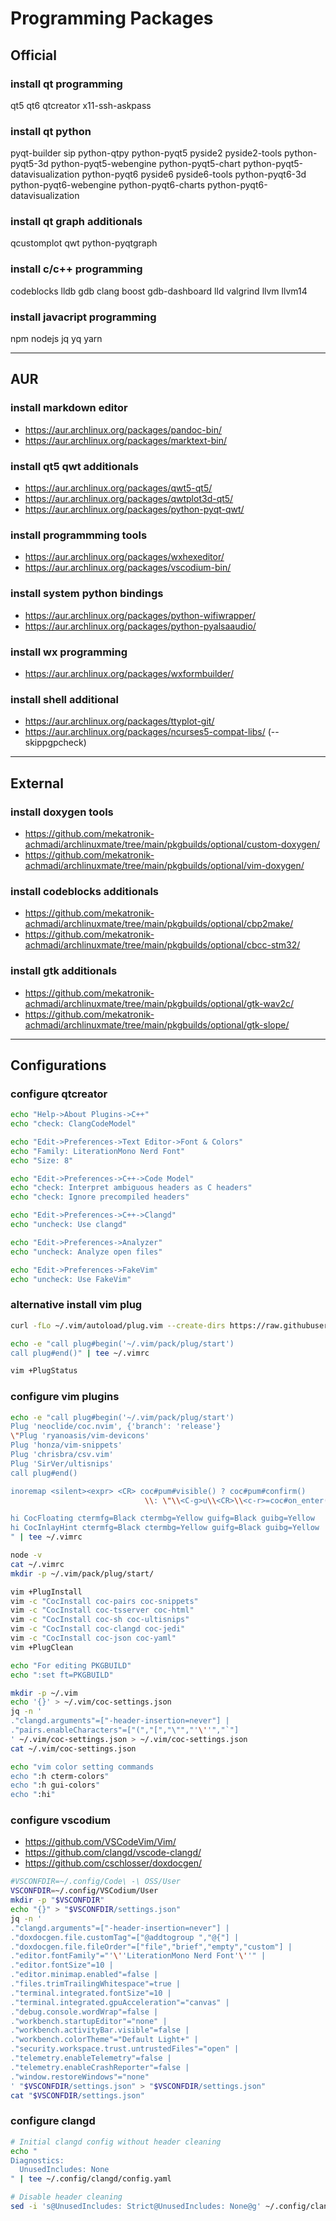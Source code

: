 # Programming Packages

## Official

### install qt programming

qt5 qt6 qtcreator
x11-ssh-askpass

### install qt python

pyqt-builder
sip python-qtpy
python-pyqt5
pyside2 pyside2-tools
python-pyqt5-3d python-pyqt5-webengine
python-pyqt5-chart python-pyqt5-datavisualization
python-pyqt6
pyside6 pyside6-tools
python-pyqt6-3d python-pyqt6-webengine
python-pyqt6-charts python-pyqt6-datavisualization

### install qt graph additionals

qcustomplot qwt
python-pyqtgraph

### install c/c++ programming

codeblocks lldb
gdb clang boost
gdb-dashboard
lld valgrind
llvm llvm14

### install javacript programming

npm nodejs
jq yq yarn

--------------------------------------------------------------------------------

## AUR

### install markdown editor

- https://aur.archlinux.org/packages/pandoc-bin/
- https://aur.archlinux.org/packages/marktext-bin/

### install qt5 qwt additionals

- https://aur.archlinux.org/packages/qwt5-qt5/
- https://aur.archlinux.org/packages/qwtplot3d-qt5/
- https://aur.archlinux.org/packages/python-pyqt-qwt/

### install programmming tools

- https://aur.archlinux.org/packages/wxhexeditor/
- https://aur.archlinux.org/packages/vscodium-bin/

### install system python bindings

- https://aur.archlinux.org/packages/python-wifiwrapper/
- https://aur.archlinux.org/packages/python-pyalsaaudio/

### install wx programming

- https://aur.archlinux.org/packages/wxformbuilder/

### install shell additional

- https://aur.archlinux.org/packages/ttyplot-git/
- https://aur.archlinux.org/packages/ncurses5-compat-libs/ (--skippgpcheck)

--------------------------------------------------------------------------------

## External

### install doxygen tools

- https://github.com/mekatronik-achmadi/archlinuxmate/tree/main/pkgbuilds/optional/custom-doxygen/
- https://github.com/mekatronik-achmadi/archlinuxmate/tree/main/pkgbuilds/optional/vim-doxygen/

### install codeblocks additionals

- https://github.com/mekatronik-achmadi/archlinuxmate/tree/main/pkgbuilds/optional/cbp2make/
- https://github.com/mekatronik-achmadi/archlinuxmate/tree/main/pkgbuilds/optional/cbcc-stm32/

### install gtk additionals

- https://github.com/mekatronik-achmadi/archlinuxmate/tree/main/pkgbuilds/optional/gtk-wav2c/
- https://github.com/mekatronik-achmadi/archlinuxmate/tree/main/pkgbuilds/optional/gtk-slope/

--------------------------------------------------------------------------------

## Configurations

### configure qtcreator

```sh
echo "Help->About Plugins->C++"
echo "check: ClangCodeModel"

echo "Edit->Preferences->Text Editor->Font & Colors"
echo "Family: LiterationMono Nerd Font"
echo "Size: 8"

echo "Edit->Preferences->C++->Code Model"
echo "check: Interpret ambiguous headers as C headers"
echo "check: Ignore precompiled headers"

echo "Edit->Preferences->C++->Clangd"
echo "uncheck: Use clangd"

echo "Edit->Preferences->Analyzer"
echo "uncheck: Analyze open files"

echo "Edit->Preferences->FakeVim"
echo "uncheck: Use FakeVim"
```

### alternative install vim plug

```sh
curl -fLo ~/.vim/autoload/plug.vim --create-dirs https://raw.githubusercontent.com/junegunn/vim-plug/master/plug.vim

echo -e "call plug#begin('~/.vim/pack/plug/start')
call plug#end()" | tee ~/.vimrc

vim +PlugStatus
```

### configure vim plugins

```sh
echo -e "call plug#begin('~/.vim/pack/plug/start')
Plug 'neoclide/coc.nvim', {'branch': 'release'}
\"Plug 'ryanoasis/vim-devicons'
Plug 'honza/vim-snippets'
Plug 'chrisbra/csv.vim'
Plug 'SirVer/ultisnips'
call plug#end()

inoremap <silent><expr> <CR> coc#pum#visible() ? coc#pum#confirm()
                              \\: \"\\<C-g>u\\<CR>\\<c-r>=coc#on_enter()\\<CR>\"

hi CocFloating ctermfg=Black ctermbg=Yellow guifg=Black guibg=Yellow
hi CocInlayHint ctermfg=Black ctermbg=Yellow guifg=Black guibg=Yellow
" | tee ~/.vimrc
```

```sh
node -v
cat ~/.vimrc
mkdir -p ~/.vim/pack/plug/start/

vim +PlugInstall
vim -c "CocInstall coc-pairs coc-snippets"
vim -c "CocInstall coc-tsserver coc-html"
vim -c "CocInstall coc-sh coc-ultisnips"
vim -c "CocInstall coc-clangd coc-jedi"
vim -c "CocInstall coc-json coc-yaml"
vim +PlugClean

echo "For editing PKGBUILD"
echo ":set ft=PKGBUILD"
```

```sh
mkdir -p ~/.vim
echo '{}' > ~/.vim/coc-settings.json
jq -n '
."clangd.arguments"=["-header-insertion=never"] |
."pairs.enableCharacters"=["(","[","\"","'\''","`"]
' ~/.vim/coc-settings.json > ~/.vim/coc-settings.json
cat ~/.vim/coc-settings.json

echo "vim color setting commands
echo ":h cterm-colors"
echo ":h gui-colors"
echo ":hi"
```

### configure vscodium

- https://github.com/VSCodeVim/Vim/
- https://github.com/clangd/vscode-clangd/
- https://github.com/cschlosser/doxdocgen/

```sh
#VSCONFDIR=~/.config/Code\ -\ OSS/User
VSCONFDIR=~/.config/VSCodium/User
mkdir -p "$VSCONFDIR"
echo "{}" > "$VSCONFDIR/settings.json"
jq -n '
."clangd.arguments"=["-header-insertion=never"] |
."doxdocgen.file.customTag"=["@addtogroup ","@{"] |
."doxdocgen.file.fileOrder"=["file","brief","empty","custom"] |
."editor.fontFamily"="'\''LiterationMono Nerd Font'\''" |
."editor.fontSize"=10 |
."editor.minimap.enabled"=false |
."files.trimTrailingWhitespace"=true |
."terminal.integrated.fontSize"=10 |
."terminal.integrated.gpuAcceleration"="canvas" |
."debug.console.wordWrap"=false |
."workbench.startupEditor"="none" |
."workbench.activityBar.visible"=false |
."workbench.colorTheme"="Default Light+" |
."security.workspace.trust.untrustedFiles"="open" |
."telemetry.enableTelemetry"=false |
."telemetry.enableCrashReporter"=false |
."window.restoreWindows"="none"
' "$VSCONFDIR/settings.json" > "$VSCONFDIR/settings.json"
cat "$VSCONFDIR/settings.json"
```

### configure clangd

```sh
# Initial clangd config without header cleaning
echo "
Diagnostics:
  UnusedIncludes: None
" | tee ~/.config/clangd/config.yaml

# Disable header cleaning
sed -i 's@UnusedIncludes: Strict@UnusedIncludes: None@g' ~/.config/clangd/config.yaml
```
